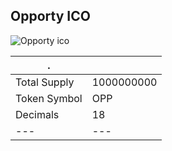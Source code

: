 ## Opporty ICO

![Opporty ico](https://opporty.com/assets/img/ico/opp.png)

|.              |            |
| --- | --- |
| Total Supply  | 1000000000 |
| Token Symbol  | OPP    |  
| Decimals      | 18      |   
| --- | --- | 